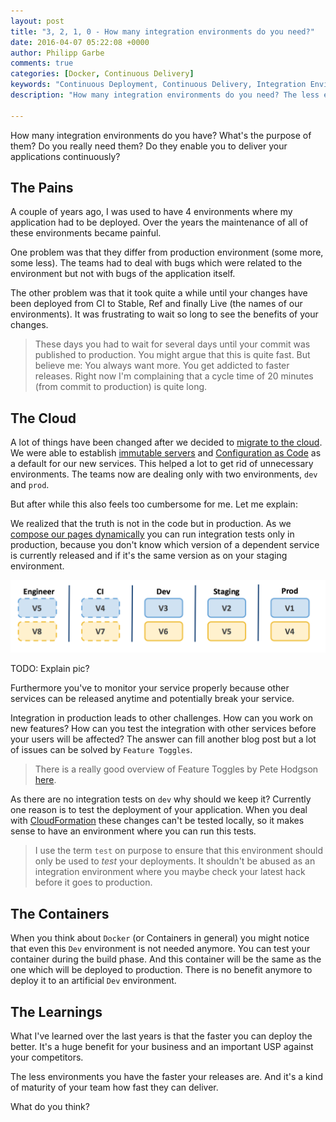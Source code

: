 ```yaml
---
layout: post
title: "3, 2, 1, 0 - How many integration environments do you need?"
date: 2016-04-07 05:22:08 +0000
author: Philipp Garbe
comments: true
categories: [Docker, Continuous Delivery]
keywords: "Continuous Deployment, Continuous Delivery, Integration Environments"
description: "How many integration environments do you need? The less environments you have the faster your releases are."

---
```

How many integration environments do you have? What's the purpose of them? Do you really need them?
Do they enable you to deliver your applications continuously?


## The Pains
A couple of years ago, I was used to have 4 environments where my application had to be deployed. Over the years the maintenance of all of these environments became painful.

One problem was that they differ from production environment (some more, some less). The teams had to deal with bugs which were related to the environment but not with bugs of the application itself.

The other problem was that it took quite a while until your changes have been deployed from CI to Stable, Ref and finally Live (the names of our environments). It was frustrating to wait so long to see the benefits of your changes.

> These days you had to wait for several days until your commit was published to production. You might argue that this is quite fast. But believe me: You always want more. You get addicted to faster releases. Right now I'm complaining that a cycle time of 20 minutes (from commit to production) is quite long.

## The Cloud
A lot of things have been changed after we decided to [migrate to the cloud](http://inside.autoscout24.com/project_tatsu/2015/01/04/autoscout24-changes-technology-aws-linux-jvm/). We were able to establish [immutable servers](http://martinfowler.com/bliki/ImmutableServer.html) and [Configuration as Code](http://martinfowler.com/bliki/InfrastructureAsCode.html) as a default for our new services. This helped a lot to get rid of unnecessary environments. The teams now are dealing only with two environments, `dev` and `prod`.

But after while this also feels too cumbersome for me. Let me explain:

We realized that the truth is not in the code but in production. As we [compose our pages dynamically](http://inside.autoscout24.com/talks/2016/01/13/microservice-ui-composition/) you can run integration tests only in production, because you don't know which version of a dependent service is currently released and if it's the same version as on your staging environment.

![Different versions on different environments](/assets/staging_environments.png)

TODO: Explain pic?

Furthermore you've to monitor your service properly because other services can be released anytime and potentially break your service.

Integration in production leads to other challenges. How can you work on new features? How can you test the integration with other services before your users will be affected? The answer can fill another blog post but a lot of issues can be solved by `Feature Toggles`.

> There is a really good overview of Feature Toggles by Pete Hodgson [here](http://martinfowler.com/articles/feature-toggles.html).

As there are no integration tests on `dev` why should we keep it? Currently one reason is to test the deployment of your application. When you deal with [CloudFormation](https://aws.amazon.com/cloudformation/) these changes can't be tested locally, so it makes sense to have an environment where you can run this tests.

> I use the term `test` on purpose to ensure that this environment should only be used to *test* your deployments. It shouldn't be abused as an integration environment where you maybe check your latest hack before it goes to production.

## The Containers
When you think about `Docker` (or Containers in general) you might notice that even this `Dev` environment is not needed anymore. You can test your container during the build phase. And this container will be the same as the one which will be deployed to production. There is no benefit anymore to deploy it to an artificial `Dev` environment.

## The Learnings
What I've learned over the last years is that the faster you can deploy the better. It's a huge benefit for your business and an important USP against your competitors.

The less environments you have the faster your releases are. And it's a kind of maturity of your team how fast they can deliver.

What do you think?
